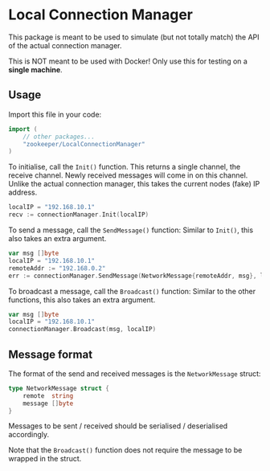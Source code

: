 # Local Connection Manager
This package is meant to be used to simulate (but not totally match) the API of the actual connection manager.

This is NOT meant to be used with Docker! Only use this for testing on a **single machine**.

## Usage
Import this file in your code:
```go
import (
    // other packages...
    "zookeeper/LocalConnectionManager"
)
```

To initialise, call the `Init()` function. This returns a single channel, the receive channel. Newly received messages will come in on this channel.
Unlike the actual connection manager, this takes the current nodes (fake) IP address.

```go
localIP = "192.168.10.1"
recv := connectionManager.Init(localIP)
```

To send a message, call the `SendMessage()` function:
Similar to `Init()`, this also takes an extra argument.
```go
var msg []byte
localIP = "192.168.10.1"
remoteAddr := "192.168.0.2"
err := connectionManager.SendMessage(NetworkMessage{remoteAddr, msg}, localIP)
```

To broadcast a message, call the `Broadcast()` function:
Similar to the other functions, this also takes an extra argument.
```go
var msg []byte
localIP = "192.168.10.1"
connectionManager.Broadcast(msg, localIP)
```

## Message format
The format of the send and received messages is the `NetworkMessage` struct:
```go
type NetworkMessage struct {
	remote  string
	message []byte
}
```

Messages to be sent / received should be serialised / deserialised accordingly.

Note that the `Broadcast()` function does not require the message to be wrapped in the struct.


